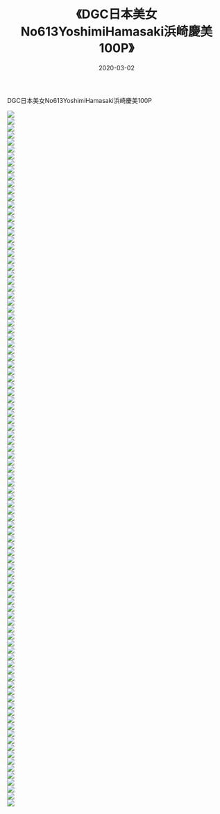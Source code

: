 ﻿---
layout: post
title:  《DGC日本美女No613YoshimiHamasaki浜崎慶美100P》
date:   2020-03-02
img: http://img.660000.xyz/Sharelink/性感/2020/DGC日本美女No613YoshimiHamasaki浜崎慶美100P/000.jpg
categories: [美女, 清纯, 唯美]
---

DGC日本美女No613YoshimiHamasaki浜崎慶美100P

  ![](http://img.660000.xyz/Sharelink/性感/2020/DGC日本美女No613YoshimiHamasaki浜崎慶美100P/001.jpg) <br> ![](http://img.660000.xyz/Sharelink/性感/2020/DGC日本美女No613YoshimiHamasaki浜崎慶美100P/002.jpg) <br> ![](http://img.660000.xyz/Sharelink/性感/2020/DGC日本美女No613YoshimiHamasaki浜崎慶美100P/003.jpg) <br> ![](http://img.660000.xyz/Sharelink/性感/2020/DGC日本美女No613YoshimiHamasaki浜崎慶美100P/004.jpg) <br> ![](http://img.660000.xyz/Sharelink/性感/2020/DGC日本美女No613YoshimiHamasaki浜崎慶美100P/005.jpg) <br> ![](http://img.660000.xyz/Sharelink/性感/2020/DGC日本美女No613YoshimiHamasaki浜崎慶美100P/006.jpg) <br> ![](http://img.660000.xyz/Sharelink/性感/2020/DGC日本美女No613YoshimiHamasaki浜崎慶美100P/007.jpg) <br> ![](http://img.660000.xyz/Sharelink/性感/2020/DGC日本美女No613YoshimiHamasaki浜崎慶美100P/008.jpg) <br> ![](http://img.660000.xyz/Sharelink/性感/2020/DGC日本美女No613YoshimiHamasaki浜崎慶美100P/009.jpg) <br> ![](http://img.660000.xyz/Sharelink/性感/2020/DGC日本美女No613YoshimiHamasaki浜崎慶美100P/010.jpg) <br> ![](http://img.660000.xyz/Sharelink/性感/2020/DGC日本美女No613YoshimiHamasaki浜崎慶美100P/011.jpg) <br> ![](http://img.660000.xyz/Sharelink/性感/2020/DGC日本美女No613YoshimiHamasaki浜崎慶美100P/012.jpg) <br> ![](http://img.660000.xyz/Sharelink/性感/2020/DGC日本美女No613YoshimiHamasaki浜崎慶美100P/013.jpg) <br> ![](http://img.660000.xyz/Sharelink/性感/2020/DGC日本美女No613YoshimiHamasaki浜崎慶美100P/014.jpg) <br> ![](http://img.660000.xyz/Sharelink/性感/2020/DGC日本美女No613YoshimiHamasaki浜崎慶美100P/015.jpg) <br> ![](http://img.660000.xyz/Sharelink/性感/2020/DGC日本美女No613YoshimiHamasaki浜崎慶美100P/016.jpg) <br> ![](http://img.660000.xyz/Sharelink/性感/2020/DGC日本美女No613YoshimiHamasaki浜崎慶美100P/017.jpg) <br> ![](http://img.660000.xyz/Sharelink/性感/2020/DGC日本美女No613YoshimiHamasaki浜崎慶美100P/018.jpg) <br> ![](http://img.660000.xyz/Sharelink/性感/2020/DGC日本美女No613YoshimiHamasaki浜崎慶美100P/019.jpg) <br> ![](http://img.660000.xyz/Sharelink/性感/2020/DGC日本美女No613YoshimiHamasaki浜崎慶美100P/020.jpg) <br> ![](http://img.660000.xyz/Sharelink/性感/2020/DGC日本美女No613YoshimiHamasaki浜崎慶美100P/021.jpg) <br> ![](http://img.660000.xyz/Sharelink/性感/2020/DGC日本美女No613YoshimiHamasaki浜崎慶美100P/022.jpg) <br> ![](http://img.660000.xyz/Sharelink/性感/2020/DGC日本美女No613YoshimiHamasaki浜崎慶美100P/023.jpg) <br> ![](http://img.660000.xyz/Sharelink/性感/2020/DGC日本美女No613YoshimiHamasaki浜崎慶美100P/024.jpg) <br> ![](http://img.660000.xyz/Sharelink/性感/2020/DGC日本美女No613YoshimiHamasaki浜崎慶美100P/025.jpg) <br> ![](http://img.660000.xyz/Sharelink/性感/2020/DGC日本美女No613YoshimiHamasaki浜崎慶美100P/026.jpg) <br> ![](http://img.660000.xyz/Sharelink/性感/2020/DGC日本美女No613YoshimiHamasaki浜崎慶美100P/027.jpg) <br> ![](http://img.660000.xyz/Sharelink/性感/2020/DGC日本美女No613YoshimiHamasaki浜崎慶美100P/028.jpg) <br> ![](http://img.660000.xyz/Sharelink/性感/2020/DGC日本美女No613YoshimiHamasaki浜崎慶美100P/029.jpg) <br> ![](http://img.660000.xyz/Sharelink/性感/2020/DGC日本美女No613YoshimiHamasaki浜崎慶美100P/030.jpg) <br> ![](http://img.660000.xyz/Sharelink/性感/2020/DGC日本美女No613YoshimiHamasaki浜崎慶美100P/031.jpg) <br> ![](http://img.660000.xyz/Sharelink/性感/2020/DGC日本美女No613YoshimiHamasaki浜崎慶美100P/032.jpg) <br> ![](http://img.660000.xyz/Sharelink/性感/2020/DGC日本美女No613YoshimiHamasaki浜崎慶美100P/033.jpg) <br> ![](http://img.660000.xyz/Sharelink/性感/2020/DGC日本美女No613YoshimiHamasaki浜崎慶美100P/034.jpg) <br> ![](http://img.660000.xyz/Sharelink/性感/2020/DGC日本美女No613YoshimiHamasaki浜崎慶美100P/035.jpg) <br> ![](http://img.660000.xyz/Sharelink/性感/2020/DGC日本美女No613YoshimiHamasaki浜崎慶美100P/036.jpg) <br> ![](http://img.660000.xyz/Sharelink/性感/2020/DGC日本美女No613YoshimiHamasaki浜崎慶美100P/037.jpg) <br> ![](http://img.660000.xyz/Sharelink/性感/2020/DGC日本美女No613YoshimiHamasaki浜崎慶美100P/038.jpg) <br> ![](http://img.660000.xyz/Sharelink/性感/2020/DGC日本美女No613YoshimiHamasaki浜崎慶美100P/039.jpg) <br> ![](http://img.660000.xyz/Sharelink/性感/2020/DGC日本美女No613YoshimiHamasaki浜崎慶美100P/040.jpg) <br> ![](http://img.660000.xyz/Sharelink/性感/2020/DGC日本美女No613YoshimiHamasaki浜崎慶美100P/041.jpg) <br> ![](http://img.660000.xyz/Sharelink/性感/2020/DGC日本美女No613YoshimiHamasaki浜崎慶美100P/042.jpg) <br> ![](http://img.660000.xyz/Sharelink/性感/2020/DGC日本美女No613YoshimiHamasaki浜崎慶美100P/043.jpg) <br> ![](http://img.660000.xyz/Sharelink/性感/2020/DGC日本美女No613YoshimiHamasaki浜崎慶美100P/044.jpg) <br> ![](http://img.660000.xyz/Sharelink/性感/2020/DGC日本美女No613YoshimiHamasaki浜崎慶美100P/045.jpg) <br> ![](http://img.660000.xyz/Sharelink/性感/2020/DGC日本美女No613YoshimiHamasaki浜崎慶美100P/046.jpg) <br> ![](http://img.660000.xyz/Sharelink/性感/2020/DGC日本美女No613YoshimiHamasaki浜崎慶美100P/047.jpg) <br> ![](http://img.660000.xyz/Sharelink/性感/2020/DGC日本美女No613YoshimiHamasaki浜崎慶美100P/048.jpg) <br> ![](http://img.660000.xyz/Sharelink/性感/2020/DGC日本美女No613YoshimiHamasaki浜崎慶美100P/049.jpg) <br> ![](http://img.660000.xyz/Sharelink/性感/2020/DGC日本美女No613YoshimiHamasaki浜崎慶美100P/050.jpg) <br> ![](http://img.660000.xyz/Sharelink/性感/2020/DGC日本美女No613YoshimiHamasaki浜崎慶美100P/051.jpg) <br> ![](http://img.660000.xyz/Sharelink/性感/2020/DGC日本美女No613YoshimiHamasaki浜崎慶美100P/052.jpg) <br> ![](http://img.660000.xyz/Sharelink/性感/2020/DGC日本美女No613YoshimiHamasaki浜崎慶美100P/053.jpg) <br> ![](http://img.660000.xyz/Sharelink/性感/2020/DGC日本美女No613YoshimiHamasaki浜崎慶美100P/054.jpg) <br> ![](http://img.660000.xyz/Sharelink/性感/2020/DGC日本美女No613YoshimiHamasaki浜崎慶美100P/055.jpg) <br> ![](http://img.660000.xyz/Sharelink/性感/2020/DGC日本美女No613YoshimiHamasaki浜崎慶美100P/056.jpg) <br> ![](http://img.660000.xyz/Sharelink/性感/2020/DGC日本美女No613YoshimiHamasaki浜崎慶美100P/057.jpg) <br> ![](http://img.660000.xyz/Sharelink/性感/2020/DGC日本美女No613YoshimiHamasaki浜崎慶美100P/058.jpg) <br> ![](http://img.660000.xyz/Sharelink/性感/2020/DGC日本美女No613YoshimiHamasaki浜崎慶美100P/059.jpg) <br> ![](http://img.660000.xyz/Sharelink/性感/2020/DGC日本美女No613YoshimiHamasaki浜崎慶美100P/060.jpg) <br> ![](http://img.660000.xyz/Sharelink/性感/2020/DGC日本美女No613YoshimiHamasaki浜崎慶美100P/061.jpg) <br> ![](http://img.660000.xyz/Sharelink/性感/2020/DGC日本美女No613YoshimiHamasaki浜崎慶美100P/062.jpg) <br> ![](http://img.660000.xyz/Sharelink/性感/2020/DGC日本美女No613YoshimiHamasaki浜崎慶美100P/063.jpg) <br> ![](http://img.660000.xyz/Sharelink/性感/2020/DGC日本美女No613YoshimiHamasaki浜崎慶美100P/064.jpg) <br> ![](http://img.660000.xyz/Sharelink/性感/2020/DGC日本美女No613YoshimiHamasaki浜崎慶美100P/065.jpg) <br> ![](http://img.660000.xyz/Sharelink/性感/2020/DGC日本美女No613YoshimiHamasaki浜崎慶美100P/066.jpg) <br> ![](http://img.660000.xyz/Sharelink/性感/2020/DGC日本美女No613YoshimiHamasaki浜崎慶美100P/067.jpg) <br> ![](http://img.660000.xyz/Sharelink/性感/2020/DGC日本美女No613YoshimiHamasaki浜崎慶美100P/068.jpg) <br> ![](http://img.660000.xyz/Sharelink/性感/2020/DGC日本美女No613YoshimiHamasaki浜崎慶美100P/069.jpg) <br> ![](http://img.660000.xyz/Sharelink/性感/2020/DGC日本美女No613YoshimiHamasaki浜崎慶美100P/070.jpg) <br> ![](http://img.660000.xyz/Sharelink/性感/2020/DGC日本美女No613YoshimiHamasaki浜崎慶美100P/071.jpg) <br> ![](http://img.660000.xyz/Sharelink/性感/2020/DGC日本美女No613YoshimiHamasaki浜崎慶美100P/072.jpg) <br> ![](http://img.660000.xyz/Sharelink/性感/2020/DGC日本美女No613YoshimiHamasaki浜崎慶美100P/073.jpg) <br> ![](http://img.660000.xyz/Sharelink/性感/2020/DGC日本美女No613YoshimiHamasaki浜崎慶美100P/074.jpg) <br> ![](http://img.660000.xyz/Sharelink/性感/2020/DGC日本美女No613YoshimiHamasaki浜崎慶美100P/075.jpg) <br> ![](http://img.660000.xyz/Sharelink/性感/2020/DGC日本美女No613YoshimiHamasaki浜崎慶美100P/076.jpg) <br> ![](http://img.660000.xyz/Sharelink/性感/2020/DGC日本美女No613YoshimiHamasaki浜崎慶美100P/077.jpg) <br> ![](http://img.660000.xyz/Sharelink/性感/2020/DGC日本美女No613YoshimiHamasaki浜崎慶美100P/078.jpg) <br> ![](http://img.660000.xyz/Sharelink/性感/2020/DGC日本美女No613YoshimiHamasaki浜崎慶美100P/079.jpg) <br> ![](http://img.660000.xyz/Sharelink/性感/2020/DGC日本美女No613YoshimiHamasaki浜崎慶美100P/080.jpg) <br> ![](http://img.660000.xyz/Sharelink/性感/2020/DGC日本美女No613YoshimiHamasaki浜崎慶美100P/081.jpg) <br> ![](http://img.660000.xyz/Sharelink/性感/2020/DGC日本美女No613YoshimiHamasaki浜崎慶美100P/082.jpg) <br> ![](http://img.660000.xyz/Sharelink/性感/2020/DGC日本美女No613YoshimiHamasaki浜崎慶美100P/083.jpg) <br> ![](http://img.660000.xyz/Sharelink/性感/2020/DGC日本美女No613YoshimiHamasaki浜崎慶美100P/084.jpg) <br> ![](http://img.660000.xyz/Sharelink/性感/2020/DGC日本美女No613YoshimiHamasaki浜崎慶美100P/085.jpg) <br> ![](http://img.660000.xyz/Sharelink/性感/2020/DGC日本美女No613YoshimiHamasaki浜崎慶美100P/086.jpg) <br> ![](http://img.660000.xyz/Sharelink/性感/2020/DGC日本美女No613YoshimiHamasaki浜崎慶美100P/087.jpg) <br> ![](http://img.660000.xyz/Sharelink/性感/2020/DGC日本美女No613YoshimiHamasaki浜崎慶美100P/088.jpg) <br> ![](http://img.660000.xyz/Sharelink/性感/2020/DGC日本美女No613YoshimiHamasaki浜崎慶美100P/089.jpg) <br> ![](http://img.660000.xyz/Sharelink/性感/2020/DGC日本美女No613YoshimiHamasaki浜崎慶美100P/090.jpg) <br> ![](http://img.660000.xyz/Sharelink/性感/2020/DGC日本美女No613YoshimiHamasaki浜崎慶美100P/091.jpg) <br> ![](http://img.660000.xyz/Sharelink/性感/2020/DGC日本美女No613YoshimiHamasaki浜崎慶美100P/092.jpg) <br> ![](http://img.660000.xyz/Sharelink/性感/2020/DGC日本美女No613YoshimiHamasaki浜崎慶美100P/093.jpg) <br> ![](http://img.660000.xyz/Sharelink/性感/2020/DGC日本美女No613YoshimiHamasaki浜崎慶美100P/094.jpg) <br> ![](http://img.660000.xyz/Sharelink/性感/2020/DGC日本美女No613YoshimiHamasaki浜崎慶美100P/095.jpg) <br> ![](http://img.660000.xyz/Sharelink/性感/2020/DGC日本美女No613YoshimiHamasaki浜崎慶美100P/096.jpg) <br> ![](http://img.660000.xyz/Sharelink/性感/2020/DGC日本美女No613YoshimiHamasaki浜崎慶美100P/097.jpg) <br> ![](http://img.660000.xyz/Sharelink/性感/2020/DGC日本美女No613YoshimiHamasaki浜崎慶美100P/098.jpg) <br> ![](http://img.660000.xyz/Sharelink/性感/2020/DGC日本美女No613YoshimiHamasaki浜崎慶美100P/099.jpg) <br> ![](http://img.660000.xyz/Sharelink/性感/2020/DGC日本美女No613YoshimiHamasaki浜崎慶美100P/100.jpg) <br>